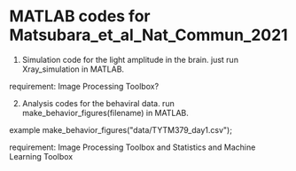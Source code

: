 # MATLAB codes for Matsubara_et_al_Nat_Commun_2021

1. Simulation code for the light amplitude in the brain.
just run Xray_simulation in MATLAB.

requirement: Image Processing Toolbox?

2. Analysis codes for the behaviral data.
run make_behavior_figures(filename) in MATLAB.

example
make_behavior_figures("data/TYTM379_day1.csv");

requirement: Image Processing Toolbox and Statistics and Machine Learning Toolbox

